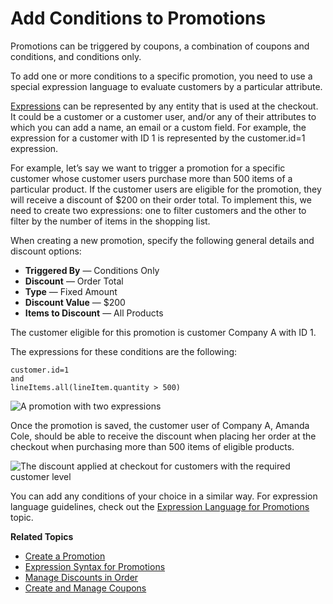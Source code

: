 <a id="user-guide-marketing-promotions-conditions"></a>

# Add Conditions to Promotions

<!-- begin -->

Promotions can be triggered by coupons, a combination of coupons and conditions, and conditions only.

To add one or more conditions to a specific promotion, you need to use a special expression language to evaluate customers by a particular attribute.

[Expressions](expressions.md#user-guide-promotion-expression) can be represented by any entity that is used at the checkout. It could be a customer or a customer user, and/or any of their attributes to which you can add a name, an email or a custom field. For example, the expression for a customer with ID 1 is represented by the customer.id=1 expression.

For example, let’s say we want to trigger a promotion for a specific customer whose customer users purchase more than 500 items of a particular product. If the customer users are eligible for the promotion, they will receive a discount of $200 on their order total. To implement this, we need to create two expressions: one to filter customers and the other to filter by the number of items in the shopping list.

When creating a new promotion, specify the following general details and discount options:

* **Triggered By** — Conditions Only
* **Discount** — Order Total
* **Type** — Fixed Amount
* **Discount Value** — $200
* **Items to Discount** — All Products

The customer eligible for this promotion is customer Company A with ID 1.

The expressions for these conditions are the following:

```none
customer.id=1
and
lineItems.all(lineItem.quantity > 500)
```

![A promotion with two expressions](user/img/marketing/promotions/promotion_with_conditions.png)

Once the promotion is saved, the customer user of Company A, Amanda Cole, should be able to receive the discount when placing her order at the checkout when purchasing more than 500 items of eligible products.

![The discount applied at checkout for customers with the required customer level](user/img/marketing/promotions/expression-applied.png)

You can add any conditions of your choice in a similar way. For expression language guidelines, check out the [Expression Language for Promotions](expressions.md#user-guide-promotion-expression) topic.

**Related Topics**

* [Create a Promotion](create.md#user-guide-marketing-promotions-create)
* [Expression Syntax for Promotions](expressions.md#user-guide-promotion-expression)
* [Manage Discounts in Order](manage-discounts-in-orders.md#user-guide-sales-orders-promotions)
* [Create and Manage Coupons](../coupons/index.md#user-guide-marketing-promotions-coupons)
